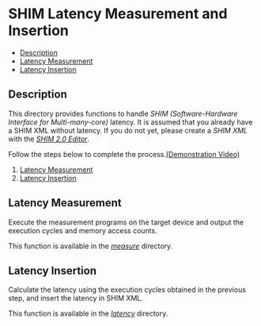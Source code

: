# SHIM Latency Measurement and Insertion

  - [Description](#description)
  - [Latency Measurement](#latency-measurement)
  - [Latency Insertion](#latency-insertion)

## Description

This directory provides functions to handle *SHIM (Software-Hardware Interface for Multi-many-core)* latency.
It is assumed that you already have a SHIM XML without latency.  If you do not yet, please create a *SHIM XML* with the [*SHIM 2.0 Editor*](https://github.com/openshim/shim2).

Follow the steps below to complete the process.[(Demonstration Video)](https://www.youtube.com/watch?v=3Hy9hvi9S0s)

 1. [Latency Measurement](#latency-measurement)
 2. [Latency Insertion](#latency-insertion)

## Latency Measurement

Execute the measurement programs on the target device and output the execution cycles and memory access counts.

This function is available in the [*measure*](./measure) directory.

## Latency Insertion

Calculate the latency using the execution cycles obtained in the previous step, and insert the latency in SHIM XML.

This function is available in the [*latency*](./latency) directory.